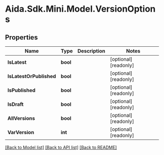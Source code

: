 # Aida.Sdk.Mini.Model.VersionOptions

## Properties

Name | Type | Description | Notes
------------ | ------------- | ------------- | -------------
**IsLatest** | **bool** |  | [optional] [readonly] 
**IsLatestOrPublished** | **bool** |  | [optional] [readonly] 
**IsPublished** | **bool** |  | [optional] [readonly] 
**IsDraft** | **bool** |  | [optional] [readonly] 
**AllVersions** | **bool** |  | [optional] [readonly] 
**VarVersion** | **int** |  | [optional] [readonly] 

[[Back to Model list]](../README.md#documentation-for-models) [[Back to API list]](../README.md#documentation-for-api-endpoints) [[Back to README]](../README.md)

